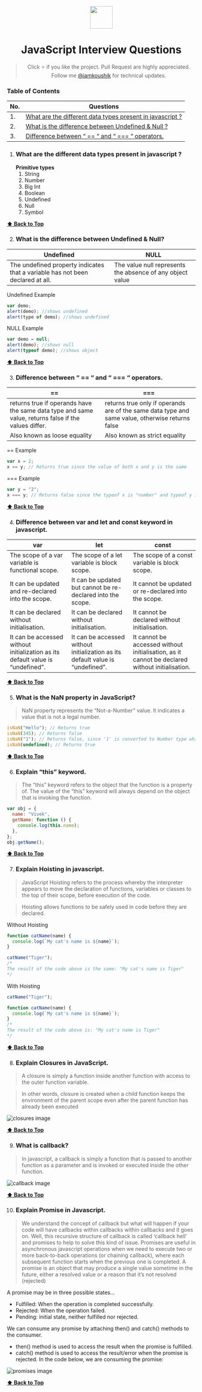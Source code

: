 <div align="center">
  <img height="60" src="https://img.icons8.com/color/344/javascript.png">
  <h1>JavaScript Interview Questions</h1>

> Click :star: if you like the project. Pull Request are highly appreciated. Follow me [@iamkoushik](https://twitter.com/iamkoushik1999) for technical updates.

</div>

### Table of Contents

| No. | Questions                                                                                                               |
| --- | ----------------------------------------------------------------------------------------------------------------------- |
| 1.  | [What are the different data types present in javascript ?](#what-are-the-different-data-types-present-in-javascript-?) |
| 2.  | [What is the difference between Undefined & Null ?](#what-is-the-difference-between-Undefined-&-Null-?)                 |
| 3.  | [Difference between “ == “ and “ === “ operators.](#difference-between-“==“-and-“===“-operators.)                       |

1. ### What are the different data types present in javascript ?
   **Primitive types**
   1. String
   2. Number
   3. Big Int
   4. Boolean
   5. Undefined
   6. Null
   7. Symbol

**[⬆ Back to Top](#table-of-contents)**

2. ### What is the difference between Undefined & Null?

| Undefined                                                                      | NULL                                                      |
| ------------------------------------------------------------------------------ | --------------------------------------------------------- |
| The undefined property indicates that a variable has not been declared at all. | The value null represents the absence of any object value |

Undefined Example

```javascript
var demo;
alert(demo); //shows undefined
alert(type of demo); //shows undefined
```

NULL Example

```javascript
var demo = null;
alert(demo); //shows null
alert(typeof demo); //shows object
```

**[⬆ Back to Top](#table-of-contents)**

3. ### Difference between “ == “ and “ === “ operators.

| ==                                                                                                   | ===                                                                                             |
| ---------------------------------------------------------------------------------------------------- | ----------------------------------------------------------------------------------------------- |
| returns true if operands have the same data type and same value, returns false if the values differ. | returns true only if operands are of the same data type and same value, otherwise returns false |
| Also known as loose equality                                                                         | Also known as strict equality                                                                   |

== Example

```javascript
var x = 2;
x == y; // Returns true since the value of both x and y is the same
```

=== Example

```javascript
var y = "2";
x === y; // Returns false since the typeof x is "number" and typeof y is "string"
```

**[⬆ Back to Top](#table-of-contents)**

4. ### Difference between var and let and const keyword in javascript.

| var                                                                            | let                                                                            | const                                                                                          |
| ------------------------------------------------------------------------------ | ------------------------------------------------------------------------------ | ---------------------------------------------------------------------------------------------- |
| The scope of a var variable is functional scope.                               | The scope of a let variable is block scope.                                    | The scope of a const variable is block scope.                                                  |
| It can be updated and re-declared into the scope.                              | It can be updated but cannot be re-declared into the scope.                    | It cannot be updated or re-declared into the scope.                                            |
| It can be declared without initialisation.                                     | It can be declared without initialisation.                                     | It cannot be declared without initialisation.                                                  |
| It can be accessed without initialization as its default value is “undefined”. | It can be accessed without initialization as its default value is “undefined”. | It cannot be accessed without initialisation, as it cannot be declared without initialisation. |

**[⬆ Back to Top](#table-of-contents)**

5. ### What is the NaN property in JavaScript?

> NaN property represents the “Not-a-Number” value. It indicates a value that is not a legal number.

```javascript
isNaN("Hello"); // Returns true
isNaN(345); // Returns false
isNaN("1"); // Returns false, since '1' is converted to Number type which results in 0 ( a number)
isNaN(undefined); // Returns true
```

**[⬆ Back to Top](#table-of-contents)**

6. ### Explain “this” keyword.

> The “this” keyword refers to the object that the function is a property of. The value of the “this” keyword will always depend on the object that is invoking the function.

```javascript
var obj = {
  name: "Vivek",
  getName: function () {
    console.log(this.name);
  },
};
obj.getName();
```

**[⬆ Back to Top](#table-of-contents)**

7. ### Explain Hoisting in javascript.

> JavaScript Hoisting refers to the process whereby the interpreter appears to move the declaration of functions, variables or classes to the top of their scope, before execution of the code.

> Hoisting allows functions to be safely used in code before they are declared.

Without Hoisting

```javascript
function catName(name) {
  console.log(`My cat's name is ${name}`);
}

catName("Tiger");
/*
The result of the code above is the same: "My cat's name is Tiger"
*/
```

With Hoisting

```javascript
catName("Tiger");

function catName(name) {
  console.log(`My cat's name is ${name}`);
}
/*
The result of the code above is: "My cat's name is Tiger"
*/
```

**[⬆ Back to Top](#table-of-contents)**

8. ### Explain Closures in JavaScript.

> A closure is simply a function inside another function with access to the outer function variable.

> In other words, closure is created when a child function keeps the environment of the parent scope even after the parent function has already been executed

<img src = "images/closures.png" alt = "closures image" >

**[⬆ Back to Top](#table-of-contents)**

9. ### What is callback?

> In javascript, a callback is simply a function that is passed to another function as a parameter and is invoked or executed inside the other function.

<img src = "images/callback.png" alt = "callback image" >

**[⬆ Back to Top](#table-of-contents)**

10. ### Explain Promise in Javascript.

> We understand the concept of callback but what will happen if your code will have callbacks within callbacks within callbacks and it goes on. Well, this recursive structure of callback is called ‘callback hell’ and promises to help to solve this kind of issue. Promises are useful in asynchronous javascript operations when we need to execute two or more back-to-back operations (or chaining callback), where each subsequent function starts when the previous one is completed. A promise is an object that may produce a single value sometime in the future, either a resolved value or a reason that it’s not resolved (rejected)

A promise may be in three possible states…

- Fulfilled: When the operation is completed successfully.
- Rejected: When the operation failed.
- Pending: initial state, neither fulfilled nor rejected.

We can consume any promise by attaching then() and catch() methods to the consumer.

- then() method is used to access the result when the promise is fulfilled.
- catch() method is used to access the result/error when the promise is rejected. In the code below, we are consuming the promise:

<img src = "images/promises.png" alt = "promises image" >

**[⬆ Back to Top](#table-of-contents)**
